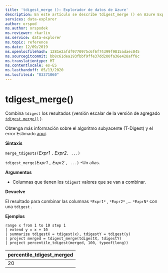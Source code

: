 ```yaml
---
title: 'tdigest_merge (): Explorador de datos de Azure'
description: En este artículo se describe tdigest_merge () en Azure Explorador de datos.
services: data-explorer
author: orspod
ms.author: orspodek
ms.reviewer: rkarlin
ms.service: data-explorer
ms.topic: reference
ms.date: 12/09/2019
ms.openlocfilehash: 1281e2afdf9770975c6f6f74399f9815adaec045
ms.sourcegitcommit: bb8c61dea193fbbf9ffe37dd200fa36e428aff8c
ms.translationtype: MT
ms.contentlocale: es-ES
ms.lasthandoff: 05/13/2020
ms.locfileid: "83371060"
---
```

# <a name="tdigest_merge"></a>tdigest_merge()

Combina `tdigest` los resultados (versión escalar de la versión de agregado [`tdigest_merge()`](tdigest-merge-aggfunction.md) ).

Obtenga más información sobre el algoritmo subyacente (T-Digest) y el error Estimado [aquí](percentiles-aggfunction.md#estimation-error-in-percentiles).

**Sintaxis**

`merge_tdigests(`*Expr1* `,` *Expr2*`, ...)`

`tdigest_merge(`*Expr1* `,` *Expr2* `, ...)` -Un alias.

**Argumentos**

* Columnas que tienen los `tdigest` valores que se van a combinar.

**Devuelve**

El resultado para combinar las columnas `*Expr1*` , `*Expr2*` ,... `*ExprN*` con una `tdigest` .

**Ejemplos**

<!-- csl: https://help.kusto.windows.net:443/Samples -->
```kusto
range x from 1 to 10 step 1 
| extend y = x + 10
| summarize tdigestX = tdigest(x), tdigestY = tdigest(y)
| project merged = tdigest_merge(tdigestX, tdigestY)
| project percentile_tdigest(merged, 100, typeof(long))
```

|percentile_tdigest_merged|
|---|
|20|
